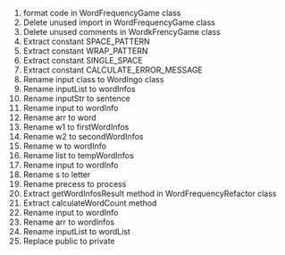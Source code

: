 1. format code in WordFrequencyGame class
1. Delete unused import in WordFrequencyGame class
1. Delete unused comments in WordkFrencyGame class
1. Extract constant SPACE_PATTERN
1. Extract constant WRAP_PATTERN
1. Extract constant SINGLE_SPACE
1. Extract constant CALCULATE_ERROR_MESSAGE
1. Rename input class to WordIngo class
1. Rename inputList to wordInfos
1. Rename inputStr to sentence
1. Rename input to wordInfo
1. Rename arr to word
1. Rename w1 to firstWordInfos
1. Rename w2 to secondWordInfos
1. Rename w to wordInfo
1. Rename list to tempWordInfos
1. Rename input to wordInfo
1. Rename s to letter
1. Rename precess to process
1. Extract getWordInfosResult method in WordFrequencyRefactor class
1. Extract calculateWordCount method
1. Rename input to wordInfo
1. Rename arr to wordInfos
1. Rename inputList to wordList
1. Replace public to private